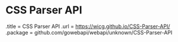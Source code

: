 # CSS Parser API

.title = CSS Parser API
.url = <https://wicg.github.io/CSS-Parser-API/>
.package = github.com/gowebapi/webapi/unknown/CSS-Parser-API
